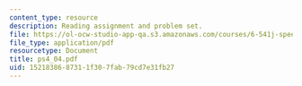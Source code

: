 ```yaml
---
content_type: resource
description: Reading assignment and problem set.
file: https://ol-ocw-studio-app-qa.s3.amazonaws.com/courses/6-541j-speech-communication-spring-2004/1521838687311f307fab79cd7e31fb27_ps4_04.pdf
file_type: application/pdf
resourcetype: Document
title: ps4_04.pdf
uid: 15218386-8731-1f30-7fab-79cd7e31fb27
---
```

